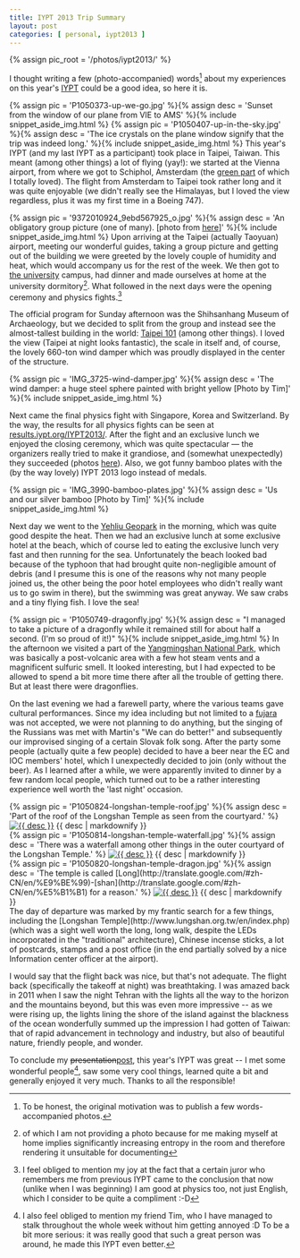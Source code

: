 ```yaml
---
title: IYPT 2013 Trip Summary
layout: post
categories: [ personal, iypt2013 ]
---
```


{% assign pic_root = '/photos/iypt2013/' %}

I thought writing a few (photo-accompanied) words[^photos] about my experiences on this year's [IYPT](http://iypt.org/) could be a good idea, so here it is.

[^photos]: To be honest, the original motivation was to publish a few words-accompanied photos.

<!--more-->


{% assign pic = 'P1050373-up-we-go.jpg' %}{% assign desc = 'Sunset from the window of our plane from VIE to AMS' %}{% include snippet_aside_img.html %}
{% assign pic = 'P1050407-up-in-the-sky.jpg' %}{% assign desc = 'The ice crystals on the plane window signify that the trip was indeed long.' %}{% include snippet_aside_img.html %}
This year's IYPT (and my last IYPT as a participant) took place in Taipei, Taiwan. This meant (among other things) a lot of flying (yay!): we started at the Vienna airport, from where we got to Schiphol, Amsterdam (the [green part](http://www.schiphol.nl/Reizigers/OpSchiphol/SchipholAirportPark.htm) of which I totally loved). The flight from Amsterdam to Taipei took rather long and it was quite enjoyable (we didn't really see the Himalayas, but I loved the view regardless, plus it was my first time in a Boeing 747).

{% assign pic = '9372010924_9ebd567925_o.jpg' %}{% assign desc = 'An obligatory group picture (one of many). \[photo from [here](http://www.flickr.com/photos/2013iypt/9372010924/in/set-72157634798038975)\]' %}{% include snippet_aside_img.html %}
Upon arriving at the Taipei (actually Taoyuan) airport, meeting our wonderful guides, taking a group picture and getting out of the building we were greeted by the lovely couple of humidity and heat, which would accompany us for the rest of the week. We then got to [the university](http://www.yzu.edu.tw/index_en.html) campus, had dinner and made ourselves at home at the university dormitory[^entropy]. What followed in the next days were the opening ceremony and physics fights.[^feng]

[^entropy]: of which I am not providing a photo because for me making myself at home implies significantly increasing entropy in the room and therefore rendering it unsuitable for documenting

[^feng]: I feel obliged to mention my joy at the fact that a certain juror who remembers me from previous IYPT came to the conclusion that now (unlike when I was beginning) I am good at physics too, not just English, which I consider to be quite a compliment :-D

The official program for Sunday afternoon was the Shihsanhang Museum of Archaeology, but we decided to split from the group and instead see the almost-tallest building in the world: [Taipei 101](http://en.wikipedia.org/wiki/Taipei_101) (among other things). I loved the view (Taipei at night looks fantastic), the scale in itself and, of course, the lovely 660-ton wind damper which was proudly displayed in the center of the structure.

{% assign pic = 'IMG_3725-wind-damper.jpg' %}{% assign desc = 'The wind damper: a huge steel sphere painted with bright yellow \[Photo by Tim\]' %}{% include snippet_aside_img.html %}

Next came the final physics fight with Singapore, Korea and Switzerland. By the way, the results for all physics fights can be seen at [results.iypt.org/IYPT2013/](http://results.iypt.org/IYPT2013/). After the fight and an exclusive lunch we enjoyed the closing ceremony, which was quite spectacular — the organizers really tried to make it grandiose, and (somewhat unexpectedly) they succeeded (photos [here](http://www.flickr.com/photos/2013iypt/sets/72157634883869225/)). Also, we got funny bamboo plates with the (by the way lovely) IYPT 2013 logo instead of medals.

{% assign pic = 'IMG_3990-bamboo-plates.jpg' %}{% assign desc = 'Us and our silver bamboo \[Photo by Tim\]' %}{% include snippet_aside_img.html %}

Next day we went to the [Yehliu Geopark](http://www.ylgeopark.org.tw/ENG/info/YlIntroduction_en.aspx) in the morning, which was quite good despite the heat. Then we had an exclusive lunch at some exclusive hotel at the beach, which of course led to eating the exclusive lunch very fast and then running for the sea. Unfortunately the beach looked bad because of the typhoon that had brought quite non-negligible amount of debris (and I presume this is one of the reasons why not many people joined us, the other being the poor hotel employees who didn't really want us to go swim in there), but the swimming was great anyway. We saw crabs and a tiny flying fish. I love the sea!

{% assign pic = 'P1050749-dragonfly.jpg' %}{% assign desc = "I managed to take a picture of a dragonfly while it remained still for about half a second. (I'm so proud of it!)" %}{% include snippet_aside_img.html %}
In the afternoon we visited a part of the [Yangmingshan National Park](http://english.ymsnp.gov.tw/index.php?option=com_content&view=featured&gp=0&Itemid=104), which was basically a post-volcanic area with a few hot steam vents and a magnificent sulfuric smell. It looked interesting, but I had expected to be allowed to spend a bit more time there after all the trouble of getting there. But at least there were dragonflies.

On the last evening we had a farewell party, where the various teams gave cultural performances. Since my idea including but not limited to a [fujara](http://en.wikipedia.org/wiki/Fujara) was not accepted, we were not planning to do anything, but the singing of the Russians was met with Martin's "We can do better!" and subsequently our improvised singing of a certain Slovak folk song. After the party some people (actually quite a few people) decided to have a beer near the EC and IOC members' hotel, which I unexpectedly decided to join (only without the beer). As I learned after a while, we were apparently invited to dinner by a few random local people, which turned out to be a rather interesting experience well worth the 'last night' occasion.

<aside class="image">
	<div style="float: left;">
		{% assign pic = 'P1050824-longshan-temple-roof.jpg' %}{% assign desc = 'Part of the roof of the Longshan Temple as seen from the courtyard.' %}
		<a href="{{ pic_root }}/m/{{ pic }}"><img alt="{{ desc }}" src="{{ pic_root }}/t/{{ pic }}" /></a>
		{{ desc | markdownify }}
	</div>
	<div style="float: left;">
		{% assign pic = 'P1050814-longshan-temple-waterfall.jpg' %}{% assign desc = 'There was a waterfall among other things in the outer courtyard of the Longshan Temple.' %}
		<a href="{{ pic_root }}/m/{{ pic }}"><img alt="{{ desc }}" src="{{ pic_root }}/t/{{ pic }}" /></a>
		{{ desc | markdownify }}
	</div>
	<div style="float: left;">
		{% assign pic = 'P1050820-longshan-temple-dragon.jpg' %}{% assign desc = 'The temple is called [Long](http://translate.google.com/#zh-CN/en/%E9%BE%99)-[shan](http://translate.google.com/#zh-CN/en/%E5%B1%B1) for a reason.' %}
		<a href="{{ pic_root }}/m/{{ pic }}"><img alt="{{ desc }}" src="{{ pic_root }}/t/{{ pic }}" /></a>
		{{ desc | markdownify }}
	</div>
</aside>
The day of departure was marked by my frantic search for a few things, including the [Longshan Temple](http://www.lungshan.org.tw/en/index.php) (which was a sight well worth the long, long walk, despite the LEDs incorporated in the "traditional" architecture), Chinese incense sticks, a lot of postcards, stamps and a post office (in the end partially solved by a nice Information center officer at the airport).

I would say that the flight back was nice, but that's not adequate. The flight back (specifically the takeoff at night) was breathtaking. I was amazed back in 2011 when I saw the night Tehran with the lights all the way to the horizon and the mountains beyond, but this was even more impressive -- as we were rising up, the lights lining the shore of the island against the blackness of the ocean wonderfully summed up the impression I had gotten of Taiwan: that of rapid advancement in technology and industry, but also of beautiful nature, friendly people, and wonder.

To conclude my <del>presentation</del><ins>post</ins>, this year's IYPT was great -- I met some wonderful people[^tim], saw some very cool things, learned quite a bit and generally enjoyed it very much. Thanks to all the responsible!

[^tim]: I also feel obliged to mention my friend Tim, who I have managed to stalk throughout the whole week without him getting annoyed :D To be a bit more serious: it was really good that such a great person was around, he made this IYPT even better.

